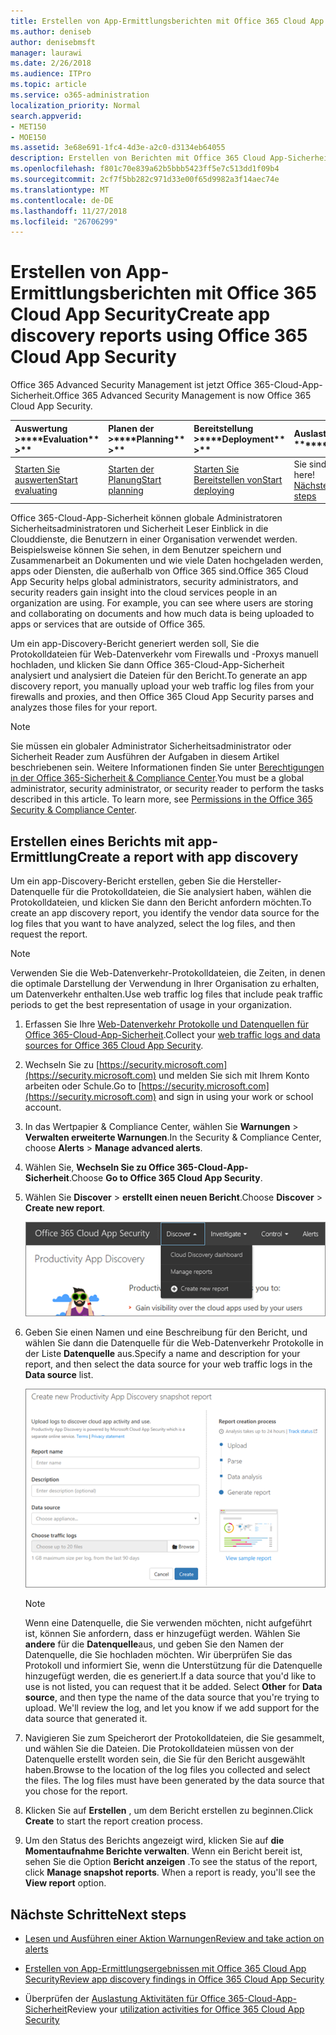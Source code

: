 ```yaml
---
title: Erstellen von App-Ermittlungsberichten mit Office 365 Cloud App Security
ms.author: deniseb
author: denisebmsft
manager: laurawi
ms.date: 2/26/2018
ms.audience: ITPro
ms.topic: article
ms.service: o365-administration
localization_priority: Normal
search.appverid:
- MET150
- MOE150
ms.assetid: 3e68e691-1fc4-4d3e-a2c0-d3134eb64055
description: Erstellen von Berichten mit Office 365 Cloud App-Sicherheit, mit denen Sie zu verstehen, wie Benutzern in Ihrer Organisation Office 365 und andere apps verwendet werden.
ms.openlocfilehash: f801c70e839a62b5bbb5423ff5e7c513dd1f09b4
ms.sourcegitcommit: 2cf7f5bb282c971d33e00f65d9982a3f14aec74e
ms.translationtype: MT
ms.contentlocale: de-DE
ms.lasthandoff: 11/27/2018
ms.locfileid: "26706299"
---
```

# <a name="create-app-discovery-reports-using-office-365-cloud-app-security"></a><span data-ttu-id="313f2-103">Erstellen von App-Ermittlungsberichten mit Office 365 Cloud App Security</span><span class="sxs-lookup"><span data-stu-id="313f2-103">Create app discovery reports using Office 365 Cloud App Security</span></span>

<span data-ttu-id="313f2-104">Office 365 Advanced Security Management ist jetzt Office 365-Cloud-App-Sicherheit.</span><span class="sxs-lookup"><span data-stu-id="313f2-104">Office 365 Advanced Security Management is now Office 365 Cloud App Security.</span></span>
  
|<span data-ttu-id="313f2-105">Auswertung **\>**</span><span class="sxs-lookup"><span data-stu-id="313f2-105">\*\*\*\*Evaluation\*\* \>\*\*</span></span>|<span data-ttu-id="313f2-106">Planen der **\>**</span><span class="sxs-lookup"><span data-stu-id="313f2-106">\*\*\*\*Planning\*\* \>\*\*</span></span>|<span data-ttu-id="313f2-107">Bereitstellung **\>**</span><span class="sxs-lookup"><span data-stu-id="313f2-107">\*\*\*\*Deployment\*\* \>\*\*</span></span>|<span data-ttu-id="313f2-108">Auslastung \*\*\*</span><span class="sxs-lookup"><span data-stu-id="313f2-108">\*\*\*\*Utilization\*\*\*\*</span></span>|
|:-----|:-----|:-----|:-----|
|[<span data-ttu-id="313f2-109">Starten Sie auswerten</span><span class="sxs-lookup"><span data-stu-id="313f2-109">Start evaluating</span></span>](office-365-cas-overview.md) <br/> |[<span data-ttu-id="313f2-110">Starten der Planung</span><span class="sxs-lookup"><span data-stu-id="313f2-110">Start planning</span></span>](get-ready-for-office-365-cas.md) <br/> |[<span data-ttu-id="313f2-111">Starten Sie Bereitstellen von</span><span class="sxs-lookup"><span data-stu-id="313f2-111">Start deploying</span></span>](turn-on-office-365-cas.md) <br/> |<span data-ttu-id="313f2-112">Sie sind hier!</span><span class="sxs-lookup"><span data-stu-id="313f2-112">You are here!</span></span>  <br/> [<span data-ttu-id="313f2-113">Nächste Schritte</span><span class="sxs-lookup"><span data-stu-id="313f2-113">Next steps</span></span>](#next-steps) <br/> |
   
<span data-ttu-id="313f2-p101">Office 365-Cloud-App-Sicherheit können globale Administratoren Sicherheitsadministratoren und Sicherheit Leser Einblick in die Clouddienste, die Benutzern in einer Organisation verwendet werden. Beispielsweise können Sie sehen, in dem Benutzer speichern und Zusammenarbeit an Dokumenten und wie viele Daten hochgeladen werden, apps oder Diensten, die außerhalb von Office 365 sind.</span><span class="sxs-lookup"><span data-stu-id="313f2-p101">Office 365 Cloud App Security helps global administrators, security administrators, and security readers gain insight into the cloud services people in an organization are using. For example, you can see where users are storing and collaborating on documents and how much data is being uploaded to apps or services that are outside of Office 365.</span></span>
  
<span data-ttu-id="313f2-116">Um ein app-Discovery-Bericht generiert werden soll, Sie die Protokolldateien für Web-Datenverkehr vom Firewalls und -Proxys manuell hochladen, und klicken Sie dann Office 365-Cloud-App-Sicherheit analysiert und analysiert die Dateien für den Bericht.</span><span class="sxs-lookup"><span data-stu-id="313f2-116">To generate an app discovery report, you manually upload your web traffic log files from your firewalls and proxies, and then Office 365 Cloud App Security parses and analyzes those files for your report.</span></span>
  
> [!NOTE]
> <span data-ttu-id="313f2-p102">Sie müssen ein globaler Administrator Sicherheitsadministrator oder Sicherheit Reader zum Ausführen der Aufgaben in diesem Artikel beschriebenen sein. Weitere Informationen finden Sie unter [Berechtigungen in der Office 365-Sicherheit &amp; Compliance Center](permissions-in-the-security-and-compliance-center.md).</span><span class="sxs-lookup"><span data-stu-id="313f2-p102">You must be a global administrator, security administrator, or security reader to perform the tasks described in this article. To learn more, see [Permissions in the Office 365 Security &amp; Compliance Center](permissions-in-the-security-and-compliance-center.md).</span></span> 
  
## <a name="create-a-report-with-app-discovery"></a><span data-ttu-id="313f2-119">Erstellen eines Berichts mit app-Ermittlung</span><span class="sxs-lookup"><span data-stu-id="313f2-119">Create a report with app discovery</span></span>

<span data-ttu-id="313f2-120">Um ein app-Discovery-Bericht erstellen, geben Sie die Hersteller-Datenquelle für die Protokolldateien, die Sie analysiert haben, wählen die Protokolldateien, und klicken Sie dann den Bericht anfordern möchten.</span><span class="sxs-lookup"><span data-stu-id="313f2-120">To create an app discovery report, you identify the vendor data source for the log files that you want to have analyzed, select the log files, and then request the report.</span></span>
  
> [!NOTE]
> <span data-ttu-id="313f2-121">Verwenden Sie die Web-Datenverkehr-Protokolldateien, die Zeiten, in denen die optimale Darstellung der Verwendung in Ihrer Organisation zu erhalten, um Datenverkehr enthalten.</span><span class="sxs-lookup"><span data-stu-id="313f2-121">Use web traffic log files that include peak traffic periods to get the best representation of usage in your organization.</span></span> 
  
1. <span data-ttu-id="313f2-122">Erfassen Sie Ihre [Web-Datenverkehr Protokolle und Datenquellen für Office 365-Cloud-App-Sicherheit](web-traffic-logs-and-data-sources-for-ocas.md).</span><span class="sxs-lookup"><span data-stu-id="313f2-122">Collect your [web traffic logs and data sources for Office 365 Cloud App Security](web-traffic-logs-and-data-sources-for-ocas.md).</span></span>
    
2. <span data-ttu-id="313f2-123">Wechseln Sie zu [https://security.microsoft.com](https://security.microsoft.com) und melden Sie sich mit Ihrem Konto arbeiten oder Schule.</span><span class="sxs-lookup"><span data-stu-id="313f2-123">Go to [https://security.microsoft.com](https://security.microsoft.com) and sign in using your work or school account.</span></span> 
    
3. <span data-ttu-id="313f2-124">In das Wertpapier &amp; Compliance Center, wählen Sie **Warnungen** \> **Verwalten erweiterte Warnungen**.</span><span class="sxs-lookup"><span data-stu-id="313f2-124">In the Security &amp; Compliance Center, choose **Alerts** \> **Manage advanced alerts**.</span></span>
    
4. <span data-ttu-id="313f2-125">Wählen Sie, **Wechseln Sie zu Office 365-Cloud-App-Sicherheit**.</span><span class="sxs-lookup"><span data-stu-id="313f2-125">Choose **Go to Office 365 Cloud App Security**.</span></span>
    
5. <span data-ttu-id="313f2-126">Wählen Sie **Discover** \> **erstellt einen neuen Bericht**.</span><span class="sxs-lookup"><span data-stu-id="313f2-126">Choose **Discover** \> **Create new report**.</span></span>
    
    ![Wählen Sie im Office 365 CAS-Portal Discover](media/73b5299f-94b5-49dd-a00f-154d188eb2c5.png)
  
6. <span data-ttu-id="313f2-128">Geben Sie einen Namen und eine Beschreibung für den Bericht, und wählen Sie dann die Datenquelle für die Web-Datenverkehr Protokolle in der Liste **Datenquelle** aus.</span><span class="sxs-lookup"><span data-stu-id="313f2-128">Specify a name and description for your report, and then select the data source for your web traffic logs in the **Data source** list.</span></span> 
    
    ![Wählen Sie in Office 365-CAS Discover \> erstellen neuen Bericht](media/22e660f0-5eb2-49fa-9fea-f88a5809a07b.png)
  
    > [!NOTE]
    > <span data-ttu-id="313f2-p103">Wenn eine Datenquelle, die Sie verwenden möchten, nicht aufgeführt ist, können Sie anfordern, dass er hinzugefügt werden. Wählen Sie **andere** für die **Datenquelle**aus, und geben Sie den Namen der Datenquelle, die Sie hochladen möchten. Wir überprüfen Sie das Protokoll und informiert Sie, wenn die Unterstützung für die Datenquelle hinzugefügt werden, die es generiert.</span><span class="sxs-lookup"><span data-stu-id="313f2-p103">If a data source that you'd like to use is not listed, you can request that it be added. Select **Other** for **Data source**, and then type the name of the data source that you're trying to upload. We'll review the log, and let you know if we add support for the data source that generated it.</span></span> 
  
7. <span data-ttu-id="313f2-p104">Navigieren Sie zum Speicherort der Protokolldateien, die Sie gesammelt, und wählen Sie die Dateien. Die Protokolldateien müssen von der Datenquelle erstellt worden sein, die Sie für den Bericht ausgewählt haben.</span><span class="sxs-lookup"><span data-stu-id="313f2-p104">Browse to the location of the log files you collected and select the files. The log files must have been generated by the data source that you chose for the report.</span></span>
    
8. <span data-ttu-id="313f2-135">Klicken Sie auf **Erstellen** , um dem Bericht erstellen zu beginnen.</span><span class="sxs-lookup"><span data-stu-id="313f2-135">Click **Create** to start the report creation process.</span></span> 
    
9. <span data-ttu-id="313f2-p105">Um den Status des Berichts angezeigt wird, klicken Sie auf **die Momentaufnahme Berichte verwalten**. Wenn ein Bericht bereit ist, sehen Sie die Option **Bericht anzeigen** .</span><span class="sxs-lookup"><span data-stu-id="313f2-p105">To see the status of the report, click **Manage snapshot reports**. When a report is ready, you'll see the **View report** option.</span></span> 
    
## <a name="next-steps"></a><span data-ttu-id="313f2-138">Nächste Schritte</span><span class="sxs-lookup"><span data-stu-id="313f2-138">Next steps</span></span>

- [<span data-ttu-id="313f2-139">Lesen und Ausführen einer Aktion Warnungen</span><span class="sxs-lookup"><span data-stu-id="313f2-139">Review and take action on alerts</span></span>](review-office-365-cas-alerts.md)
    
- [<span data-ttu-id="313f2-140">Erstellen von App-Ermittlungsergebnissen mit Office 365 Cloud App Security</span><span class="sxs-lookup"><span data-stu-id="313f2-140">Review app discovery findings in Office 365 Cloud App Security</span></span>](review-app-discovery-findings-in-ocas.md)
    
- <span data-ttu-id="313f2-141">Überprüfen der [Auslastung Aktivitäten für Office 365-Cloud-App-Sicherheit](utilization-activities-for-ocas.md)</span><span class="sxs-lookup"><span data-stu-id="313f2-141">Review your [utilization activities for Office 365 Cloud App Security](utilization-activities-for-ocas.md)</span></span>
    

